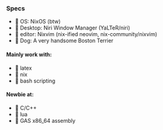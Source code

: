 ### Specs
-  OS: NixOS (btw)
-  Desktop: Niri Window Manager (YaLTeR/niri)
- 󱞁 editor: Nixvim (nix-ified neovim, nix-community/nixvim)
- 󰩃 Dog: A very handsome Boston Terrier

#### Mainly work with:
-  latex
- 󱄅 nix
-  bash scripting

#### Newbie at:
-  C/C++
-  lua
-  GAS x86_64 assembly
